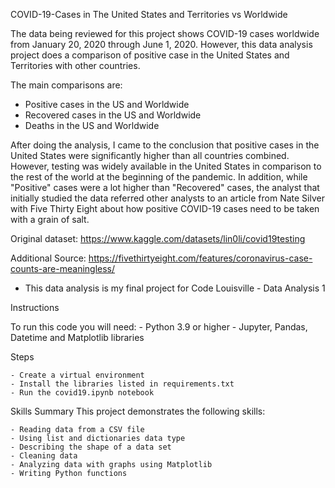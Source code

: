 COVID-19-Cases in The United States and Territories vs Worldwide

The data being reviewed for this project shows COVID-19 cases worldwide from January 20, 2020 through June 1, 2020. However, this data analysis project does a comparison of positive case in the United States and Territories with other countries.

The main comparisons are:
- Positive cases in the US and Worldwide
- Recovered cases in the US and Worldwide
- Deaths in the US and Worldwide

After doing the analysis, I came to the conclusion that positive cases in the United States were significantly higher than all countries combined. However, testing was widely available in the United States in comparison to the rest of the world at the beginning of the pandemic. In addition, while "Positive" cases were a lot higher than "Recovered" cases, the analyst that initially studied the data referred other analysts to an article from Nate Silver with Five Thirty Eight about how positive COVID-19 cases need to be taken with a grain of salt.

Original dataset:
https://www.kaggle.com/datasets/lin0li/covid19testing

Additional Source:
https://fivethirtyeight.com/features/coronavirus-case-counts-are-meaningless/

* This data analysis is my final project for Code Louisville - Data Analysis 1

Instructions

To run this code you will need:
    - Python 3.9 or higher
    - Jupyter, Pandas, Datetime and Matplotlib libraries

Steps

    - Create a virtual environment
    - Install the libraries listed in requirements.txt
    - Run the covid19.ipynb notebook

Skills Summary
This project demonstrates the following skills:

    - Reading data from a CSV file
    - Using list and dictionaries data type
    - Describing the shape of a data set
    - Cleaning data
    - Analyzing data with graphs using Matplotlib
    - Writing Python functions
